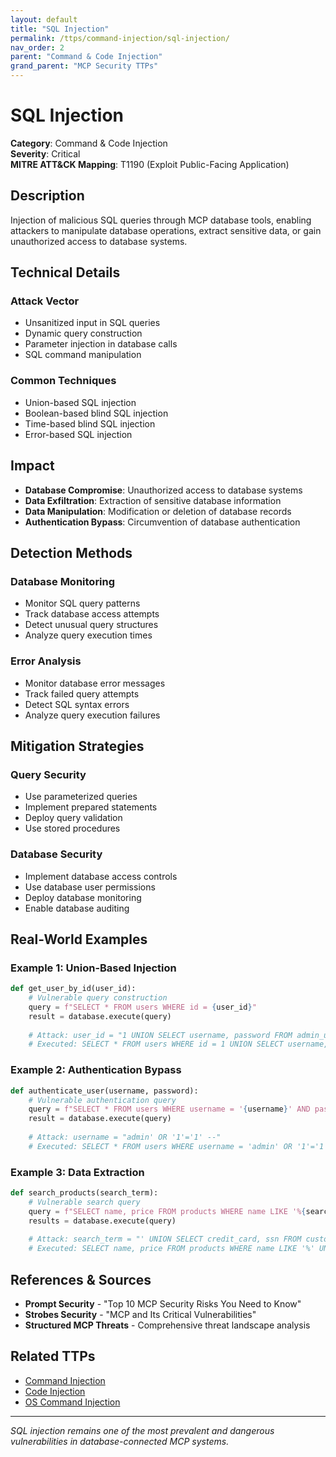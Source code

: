 ```yaml
---
layout: default
title: "SQL Injection"
permalink: /ttps/command-injection/sql-injection/
nav_order: 2
parent: "Command & Code Injection"
grand_parent: "MCP Security TTPs"
---
```


# SQL Injection

**Category**: Command & Code Injection  
**Severity**: Critical  
**MITRE ATT&CK Mapping**: T1190 (Exploit Public-Facing Application)

## Description

Injection of malicious SQL queries through MCP database tools, enabling attackers to manipulate database operations, extract sensitive data, or gain unauthorized access to database systems.

## Technical Details

### Attack Vector
- Unsanitized input in SQL queries
- Dynamic query construction
- Parameter injection in database calls
- SQL command manipulation

### Common Techniques
- Union-based SQL injection
- Boolean-based blind SQL injection
- Time-based blind SQL injection
- Error-based SQL injection

## Impact

- **Database Compromise**: Unauthorized access to database systems
- **Data Exfiltration**: Extraction of sensitive database information
- **Data Manipulation**: Modification or deletion of database records
- **Authentication Bypass**: Circumvention of database authentication

## Detection Methods

### Database Monitoring
- Monitor SQL query patterns
- Track database access attempts
- Detect unusual query structures
- Analyze query execution times

### Error Analysis
- Monitor database error messages
- Track failed query attempts
- Detect SQL syntax errors
- Analyze query execution failures

## Mitigation Strategies

### Query Security
- Use parameterized queries
- Implement prepared statements
- Deploy query validation
- Use stored procedures

### Database Security
- Implement database access controls
- Use database user permissions
- Deploy database monitoring
- Enable database auditing

## Real-World Examples

### Example 1: Union-Based Injection
```python
def get_user_by_id(user_id):
    # Vulnerable query construction
    query = f"SELECT * FROM users WHERE id = {user_id}"
    result = database.execute(query)
    
    # Attack: user_id = "1 UNION SELECT username, password FROM admin_users"
    # Executed: SELECT * FROM users WHERE id = 1 UNION SELECT username, password FROM admin_users
```

### Example 2: Authentication Bypass
```python
def authenticate_user(username, password):
    # Vulnerable authentication query
    query = f"SELECT * FROM users WHERE username = '{username}' AND password = '{password}'"
    result = database.execute(query)
    
    # Attack: username = "admin' OR '1'='1' --"
    # Executed: SELECT * FROM users WHERE username = 'admin' OR '1'='1' --' AND password = 'password'
```

### Example 3: Data Extraction
```python
def search_products(search_term):
    # Vulnerable search query
    query = f"SELECT name, price FROM products WHERE name LIKE '%{search_term}%'"
    results = database.execute(query)
    
    # Attack: search_term = "' UNION SELECT credit_card, ssn FROM customers --"
    # Executed: SELECT name, price FROM products WHERE name LIKE '%' UNION SELECT credit_card, ssn FROM customers --%'
```

## References & Sources

- **Prompt Security** - "Top 10 MCP Security Risks You Need to Know"
- **Strobes Security** - "MCP and Its Critical Vulnerabilities"
- **Structured MCP Threats** - Comprehensive threat landscape analysis

## Related TTPs

- [Command Injection](command-injection.md)
- [Code Injection](code-injection.md)
- [OS Command Injection](os-command-injection.md)

---

*SQL injection remains one of the most prevalent and dangerous vulnerabilities in database-connected MCP systems.*
